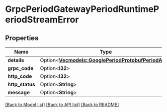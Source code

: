 # GrpcPeriodGatewayPeriodRuntimePeriodStreamError

## Properties

Name | Type | Description | Notes
------------ | ------------- | ------------- | -------------
**details** | Option<[**Vec<models::GooglePeriodProtobufPeriodAny>**](google.protobuf.Any.md)> |  | [optional]
**grpc_code** | Option<**i32**> |  | [optional]
**http_code** | Option<**i32**> |  | [optional]
**http_status** | Option<**String**> |  | [optional]
**message** | Option<**String**> |  | [optional]

[[Back to Model list]](../README.md#documentation-for-models) [[Back to API list]](../README.md#documentation-for-api-endpoints) [[Back to README]](../README.md)


